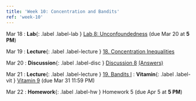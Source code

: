 ```yaml
---
title: 'Week 10: Concentration and Bandits'
ref: 'week-10'
---
```


Mar 18
: **Lab**{: .label .label-lab } [Lab 8: Unconfoundedness](https://datahub.berkeley.edu/hub/user-redirect/git-pull?repo=https%3A%2F%2Fgithub.com%2Fds-102%2Fsp24-materials&urlpath=tree%2Fsp24-materials%2Flab%2Flab08%2Flab08.ipynb&branch=main) (due Mar 20 at **5 PM**)

Mar 19
: **Lecture**{: .label .label-lecture } [18. Concentration Inequalities](lecture/lec18)

Mar 20
: **Discussion**{: .label .label-disc } [Discussion 8](https://drive.google.com/file/d/15rJld006goZUgvwImmtmhnOqst7HwovA/view?usp=sharing) [(Answers)](https://drive.google.com/file/d/12wdiWuJN3WWyMaAZ8ZuTDdHv6rOj6R3u/view?usp=sharing)

Mar 21
: **Lecture**{: .label .label-lecture } [19. Bandits I](lecture/lec19)
: **Vitamin**{: .label .label-vit } [Vitamin 9](https://www.gradescope.com/courses/711377/assignments/4262883) (due Mar 31 11:59 PM)

Mar 22
: **Homework**{: .label .label-hw } Homework 5 (due Apr 5 at **5 PM**)
